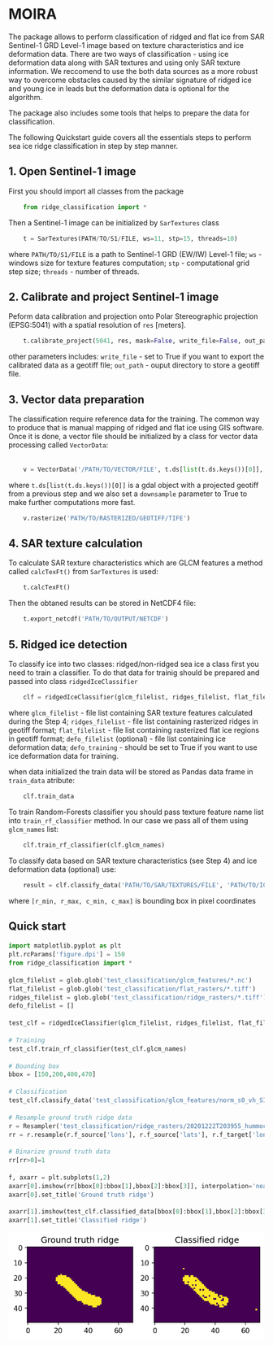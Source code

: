 # MOIRA

The package allows to perform classification of ridged and flat ice from SAR Sentinel-1 GRD Level-1 image based on texture characteristics and ice deformation data.
There are two ways of classification - using ice deformation data along with SAR textures and using only SAR texture information. We reccomend to use the both data sources as a more robust way to overcome obstacles caused by the similar signature of ridged ice and young ice in leads but the deformation data is optional for the algorithm.

The package also includes some tools that helps to prepare the data for classification. 

The following Quickstart guide covers all the essentials steps to perform sea ice ridge classification in step by step manner.

## 1. Open Sentinel-1 image

First you should import all classes from the package

```python
	from ridge_classification import *
```

Then a Sentinel-1 image can be initialized by `SarTextures` class

```python
	t = SarTextures(PATH/TO/S1/FILE, ws=11, stp=15, threads=10)
```

where `PATH/TO/S1/FILE` is a path to Sentinel-1 GRD (EW/IW) Level-1 file; `ws` - windows size for texture features computation; `stp` - computational grid step size; `threads` - number of threads.

## 2. Calibrate and project Sentinel-1 image

Peform data calibration and projection onto Polar Stereographic projection (EPSG:5041) with a spatial resolution of `res` [meters].

```python
	t.calibrate_project(5041, res, mask=False, write_file=False, out_path='/OUTPUT/DIRECTORY')	
```

other parameters includes: `write_file` - set to True if you want to export the calibrated data as a geotiff file; `out_path` - ouput directory to store a geotiff file. 

## 3. Vector data preparation

The classification require reference data for the training. The common way to produce that is manual mapping of ridged and flat ice using GIS software. Once it is done, a vector file should be initialized by a class for vector data processing called `VectorData`:

```python

	v = VectorData('/PATH/TO/VECTOR/FILE', t.ds[list(t.ds.keys())[0]], downsample=True)
```

where `t.ds[list(t.ds.keys())[0]]` is a gdal object with a projected geotiff from a previous step and we also set a `downsample` parameter to True to make further computations more fast. 


```python
	v.rasterize('PATH/TO/RASTERIZED/GEOTIFF/TIFE')

```

## 4. SAR texture calculation

To calculate SAR texture characteristics which are GLCM features a method called `calcTexFt()` from `SarTextures` is used:

```python
	t.calcTexFt()
```

Then the obtaned results can be stored in NetCDF4 file:

```python
	t.export_netcdf('PATH/TO/OUTPUT/NETCDF')
```

## 5. Ridged ice detection

To classify ice into two classes: ridged/non-ridged sea ice a class first you need to train a classifier. To do that data for trainig should be prepared and passed into class `ridgedIceClassifier`

```python
	clf = ridgedIceClassifier(glcm_filelist, ridges_filelist, flat_filelist, defo_filelist, defo_training=False)
```

where `glcm_filelist` - file list containing SAR texture features calculated during the Step 4; `ridges_filelist` - file list containing rasterized ridges in geotiff format; `flat_filelist` - file list containing rasterized flat ice regions in geotiff format; `defo_filelist` (optional) - file list containing ice deformation data; `defo_training` - should be set to True if you want to use ice deformation data for training.

when data initialized the train data will be stored as Pandas data frame in `train_data` atribute:

```python
	clf.train_data
```

To train Random-Forests classifier you should pass texture feature name list into `train_rf_classifier` method. In our case we pass all of them using `glcm_names` list:

```python
	clf.train_rf_classifier(clf.glcm_names)
```

To classify data based on SAR texture characteristics (see Step 4) and ice deformation data (optional) use:

```python
	result = clf.classify_data('PATH/TO/SAR/TEXTURES/FILE', 'PATH/TO/ICE/DEFORMATION/FILE' (optional), [r_min, r_max, c_min, c_max] (optional))
```

where `[r_min, r_max, c_min, c_max]` is bounding box in pixel coordinates

## Quick start

```python
import matplotlib.pyplot as plt
plt.rcParams['figure.dpi'] = 150
from ridge_classification import *

glcm_filelist = glob.glob('test_classification/glcm_features/*.nc')
flat_filelist = glob.glob('test_classification/flat_rasters/*.tiff')
ridges_filelist = glob.glob('test_classification/ridge_rasters/*.tiff')
defo_filelist = []

test_clf = ridgedIceClassifier(glcm_filelist, ridges_filelist, flat_filelist, defo_filelist, defo_training=False)

# Training
test_clf.train_rf_classifier(test_clf.glcm_names)

# Bounding box
bbox = [150,200,400,470]

# Classification
test_clf.classify_data('test_classification/glcm_features/norm_s0_vh_S1B_IW_GRDH_1SDV_20201222T203955_20201222T204024_024820_02F3F4_625F_out.nc', None, bbox)

# Resample ground truth ridge data
r = Resampler('test_classification/ridge_rasters/20201222T203955_hummock_new.tiff','test_classification/glcm_features/norm_s0_vh_S1B_IW_GRDH_1SDV_20201222T203955_20201222T204024_024820_02F3F4_625F_out.nc')
rr = r.resample(r.f_source['lons'], r.f_source['lats'], r.f_target['lons'], r.f_target['lats'], r.f_source['data']['s0'])

# Binarize ground truth data
rr[rr>0]=1

f, axarr = plt.subplots(1,2)
axarr[0].imshow(rr[bbox[0]:bbox[1],bbox[2]:bbox[3]], interpolation='nearest')
axarr[0].set_title('Ground truth ridge')

axarr[1].imshow(test_clf.classified_data[bbox[0]:bbox[1],bbox[2]:bbox[3]], interpolation='nearest') #, cmap='gray')
axarr[1].set_title('Classified ridge')
```

![alt text](test_clf.png)





